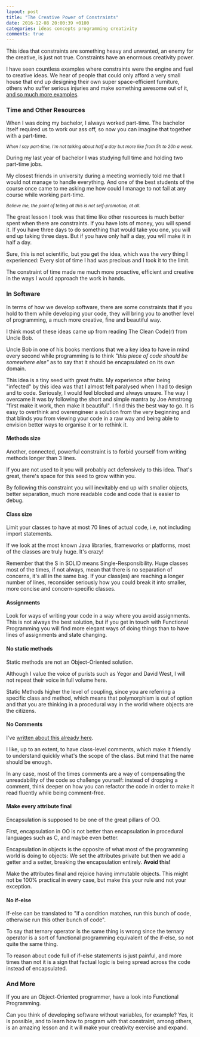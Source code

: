 ```yaml
---
layout: post
title: "The Creative Power of Constraints"
date: 2016-12-08 20:00:39 +0100
categories: ideas concepts programming creativity
comments: true
---
```


This idea that constraints are something heavy and unwanted, an enemy for the creative, is just not true. Constraints have an enormous creativity power.

I have seen countless examples where constraints were the engine and fuel to creative ideas. 
We hear of people that could only afford a very small house that end up designing their own super space-efficient furniture, others who suffer serious injuries and make something awesome out of it, [and so much more examples](https://blog.bufferapp.com/7-examples-of-how-creative-constraints-can-lead-to-amazing-work).


### Time and Other Resources

When I was doing my bachelor, I always worked part-time. The bachelor itself required us to work our ass off, so now you can imagine that together with a part-time.

<small><em>When I say part-time, I'm not talking about half a day but more like from 5h to 20h a week.</em></small>

During my last year of bachelor I was studying full time and holding two part-time jobs. 

My closest friends in university during a meeting worriedly told me that I would not manage to handle everything. And one of the best students of the course once came to me asking me how could I manage to not fail at any course while working part-time.

<small><em>Believe me, the point of telling all this is not self-promotion, at all.</em></small>

The great lesson I took was that time like other resources is much better spent when there are constraints. 
If you have lots of money, you will spend it. 
If you have three days to do something that would take you one, you will end up taking three days. But if you have only half a day, you will make it in half a day. 

Sure, this is not scientific, but you get the idea, which was the very thing I experienced: Every slot of time I had was precious and I took it to the limit. 

The constraint of time made me much more proactive, efficient and creative in the ways I would approach the work in hands.


### In Software

In terms of how we develop software, there are some constraints that if you hold to them while developing your code, they will bring you to another level of programming, a much more creative, fine and beautiful way. 

I think most of these ideas came up from reading The Clean Code(r) from Uncle Bob.


Uncle Bob in one of his books mentions that we a key idea to have in mind every second while programming is to think _"this piece of code should be somewhere else"_ as to say that it should be encapsulated on its own domain.


This idea is a tiny seed with great fruits. My experience after being "infected" by this idea was that I almost felt paralysed when I had to design and to code. Seriously, I would feel blocked and always unsure. The way I overcame it was by following the short and simple mantra by Joe Amstrong "first make it work, then make it beautiful". I find this the best way to go. It is easy to overthink and overengineer a solution from the very beginning and that blinds you from viewing your code in a raw way and being able to envision better ways to organise it or to rethink it.

#### Methods size
Another, connected, powerful constraint is to forbid yourself from writing methods longer than 3 lines. 

If you are not used to it you will probably act defensively to this idea. That's great, there's space for this seed to grow within you. 

By following this constraint you will inevitably end up with smaller objects, better separation, much more readable code and code that is easier to debug.

#### Class size

Limit your classes to have at most 70 lines of actual code, i.e, not including import statements. 

If we look at the most known Java libraries, frameworks or platforms, most of the classes are truly huge. It's crazy! 

Remember that the S in SOLID means Single-Responsibility. 
Huge classes most of the times, if not always, mean that there is no separation of concerns, it's all in the same bag. If your class(es) are reaching a longer number of lines, reconsider seriously how you could break it into smaller, more concise and concern-specific classes.


#### Assignments
Look for ways of writing your code in a way where you avoid assignments. This is not always the best solution, but if you get in touch with Functional Programming you will find more elegant ways of doing things than to have lines of assignments and state changing.


#### No static methods
Static methods are not an Object-Oriented solution. 

Although I value the voice of purists such as Yegor and David West, I will not repeat their voice in full volume here. 

Static Methods higher the level of coupling, since you are referring a specific class and method, which means that polymorphism is out of option and that you are thinking in a procedural way in the world where objects are the citizens.


#### No Comments
I've [written about this already here](http://nunoalexandre.com/2016/04/29/comments). 

I like, up to an extent, to have class-level comments, which make it friendly to understand quickly what's the scope of the class. But mind that the name should be enough. 

In any case, most of the times comments are a way of compensating the unreadability of the code so challenge yourself: instead of dropping a comment, think deeper on how you can refactor the code in order to make it read fluently while being comment-free.


#### Make every attribute final
Encapsulation is supposed to be one of the great pillars of OO. 

First, encapsulation in OO is not better than encapsulation in procedural languages such as C, and maybe even better. 

Encapsulation in objects is the opposite of what most of the programming world is doing to objects: We set the attributes private but then we add a getter and a setter, breaking the encapsulation entirely. **Avoid this!** 

Make the attributes final and rejoice having immutable objects. 
This might not be 100% practical in every case, but make this your rule and not your exception.

#### No if-else
If-else can be translated to "if a condition matches, run this bunch of code, otherwise run this other bunch of code". 

To say that ternary operator is the same thing is wrong since the ternary operator is a sort of functional programming equivalent of the if-else, so not quite the same thing.

To reason about code full of if-else statements is just painful, and more times than not it is a sign that factual logic is being spread across the code instead of encapsulated. 

### And More
If you are an Object-Oriented programmer, have a look into Functional Programming.

Can you think of developing software without variables, for example? Yes, it is possible, and to learn how to program with that constraint, among others, is an amazing lesson and it will make your creativity exercise and expand.
